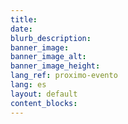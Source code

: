 ```yaml
---
title:
date:
blurb_description:
banner_image:
banner_image_alt:
banner_image_height:
lang_ref: proximo-evento
lang: es
layout: default
content_blocks:
---
```

